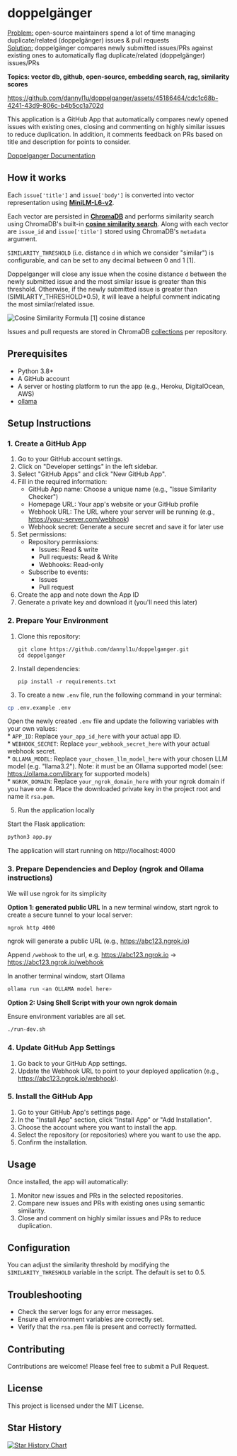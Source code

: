 # doppelgänger
<ins>Problem:</ins> open-source maintainers spend a lot of time managing duplicate/related (doppelgänger) issues & pull requests  
<ins>Solution:</ins> doppelgänger compares newly submitted issues/PRs against existing ones to automatically flag duplicate/related (doppelgänger) issues/PRs

**Topics: vector db, github, open-source, embedding search, rag, similarity scores**

https://github.com/dannyl1u/doppelganger/assets/45186464/cdc1c68b-4241-43d9-806c-b4b5cc1a702d

This application is a GitHub App that automatically compares newly opened issues with existing ones, closing and commenting on highly similar issues to reduce duplication.
In addition, it comments feedback on PRs based on title and description for points to consider.

[Doppelganger Documentation](https://dannyl1u.github.io/doppelganger/docs/intro)

## How it works
Each `issue['title']` and `issue['body']` is converted into vector representation using **[MiniLM-L6-v2](https://huggingface.co/sentence-transformers/all-MiniLM-L6-v2)**.

Each vector are persisted in **[ChromaDB](https://docs.trychroma.com)** and performs similarity search using ChromaDB's built-in **[cosine similarity search](https://docs.trychroma.com/guides#changing-the-distance-function)**. Along with each vector are `issue_id` and `issue['title']` stored using ChromaDB's `metadata` argument. 

`SIMILARITY_THRESHOLD` (i.e. distance `d` in which we consider "similar") is configurable, and can be set to any decimal between 0 and 1 [1].


Doppelganger will close any issue when the cosine distance `d` between the newly submitted issue and the most similar issue is greater than this threshold. Otherwise, if the newly submitted issue is greater than (SIMILARTY_THRESHOLD*0.5), it will leave a helpful comment indicating the most similar/related issue.

![Cosine Similarity Formula](https://latex.codecogs.com/svg.image?&space;d=1.0-\frac{\sum(A_i\times&space;B_i)}{\sqrt{\sum(A_i^2)}\cdot\sqrt{\sum(B_i^2)})  
[1] cosine distance

Issues and pull requests are stored in ChromaDB [collections](https://docs.trychroma.com/reference/py-collection#collection-objects) per repository.


## Prerequisites

- Python 3.8+
- A GitHub account
- A server or hosting platform to run the app (e.g., Heroku, DigitalOcean, AWS)
- [ollama](https://github.com/ollama/ollama) 

## Setup Instructions

### 1. Create a GitHub App

1. Go to your GitHub account settings.
2. Click on "Developer settings" in the left sidebar.
3. Select "GitHub Apps" and click "New GitHub App".
4. Fill in the required information:
   - GitHub App name: Choose a unique name (e.g., "Issue Similarity Checker")
   - Homepage URL: Your app's website or your GitHub profile
   - Webhook URL: The URL where your server will be running (e.g., https://your-server.com/webhook)
   - Webhook secret: Generate a secure secret and save it for later use
5. Set permissions:
   - Repository permissions:
     - Issues: Read & write
     - Pull requests: Read & Write
     - Webhooks: Read-only
   - Subscribe to events:
     - Issues
     - Pull request
6. Create the app and note down the App ID
7. Generate a private key and download it (you'll need this later)

### 2. Prepare Your Environment

1. Clone this repository:
   ```
   git clone https://github.com/dannyl1u/doppelganger.git
   cd doppelganger
   ```

2. Install dependencies:
   ```
   pip install -r requirements.txt
   ```

3. To create a new `.env` file, run the following command in your terminal:

```bash
cp .env.example .env
```

Open the newly created `.env` file and update the following variables with your own values:  
\* `APP_ID`: Replace `your_app_id_here` with your actual app ID.  
\* `WEBHOOK_SECRET`: Replace `your_webhook_secret_here` with your actual webhook secret.  
\* `OLLAMA_MODEL`: Replace `your_chosen_llm_model_here` with your chosen LLM model (e.g. "llama3.2"). Note: it must be an Ollama supported model (see: https://ollama.com/library for supported models)  
\* `NGROK_DOMAIN`: Replace `your_ngrok_domain_here` with your ngrok domain if you have one
4. Place the downloaded private key in the project root and name it `rsa.pem`.

5. Run the application locally

Start the Flask application:
   ```bash
   python3 app.py
   ```

The application will start running on http://localhost:4000

### 3. Prepare Dependencies and Deploy (ngrok and Ollama instructions)

We will use ngrok for its simplicity

**Option 1: generated public URL**
In a new terminal window, start ngrok to create a secure tunnel to your local server:

  ```bash
  ngrok http 4000
  ```

ngrok will generate a public URL (e.g., https://abc123.ngrok.io)

Append `/webhook` to the url, e.g.  https://abc123.ngrok.io -> https://abc123.ngrok.io/webhook

In another terminal window, start Ollama

```bash
ollama run <an OLLAMA model here>
```
**Option 2: Using Shell Script with your own ngrok domain**

Ensure environment variables are all set.
```bash
./run-dev.sh
``` 

### 4. Update GitHub App Settings

1. Go back to your GitHub App settings.
2. Update the Webhook URL to point to your deployed application (e.g., https://abc123.ngrok.io/webhook).

### 5. Install the GitHub App

1. Go to your GitHub App's settings page.
2. In the "Install App" section, click "Install App" or "Add Installation".
3. Choose the account where you want to install the app.
4. Select the repository (or repositories) where you want to use the app.
5. Confirm the installation.

## Usage

Once installed, the app will automatically:

1. Monitor new issues and PRs in the selected repositories.
2. Compare new issues and PRs with existing ones using semantic similarity.
3. Close and comment on highly similar issues and PRs to reduce duplication.

## Configuration

You can adjust the similarity threshold by modifying the `SIMILARITY_THRESHOLD` variable in the script. The default is set to 0.5.

## Troubleshooting

- Check the server logs for any error messages.
- Ensure all environment variables are correctly set.
- Verify that the `rsa.pem` file is present and correctly formatted.

## Contributing

Contributions are welcome! Please feel free to submit a Pull Request.

## License

This project is licensed under the MIT License.

## Star History

<a href="https://star-history.com/#dannyl1u/doppelganger&Date">
  <picture>
    <source media="(prefers-color-scheme: dark)" srcset="https://api.star-history.com/svg?repos=dannyl1u/doppelganger&type=Date&theme=dark" />
    <source media="(prefers-color-scheme: light)" srcset="https://api.star-history.com/svg?repos=dannyl1u/doppelganger&type=Date" />
    <img alt="Star History Chart" src="https://api.star-history.com/svg?repos=dannyl1u/doppelganger&type=Date" />
  </picture>
</a>
